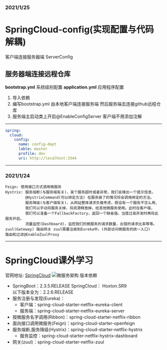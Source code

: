 ### 2021/1/25
# SpringCloud-config(实现配置与代码解耦)  
客户端连接服务器端 ServerConfig  
## 服务器端连接远程仓库
**bootstrap.yml** 系统级别配置 **application.yml** 应用程序配置
1. 导入依赖
2. 编写bootstrap.yml 由本地客户端连接服务端 然后服务端去连接github远程仓库
3. 服务端主启动类上开启@EnableConfigServer 客户端不用添加注解
---
```yaml
spring:
  cloud:
    config:
      name: config-dept
      lable: master
      profile: dev
      uri: http://localhost:3344
```
***

### 2021/1/24
```text
Feign: 使用接口方式调用微服务
Hystrix: 服务熔断(与服务端有关)，某个服务超时或者异常，我们会弹出一个提示信息。
         @HystrixCommand(可以绑定方法) 在服务崩了的情况将会调用绑定的方法。
         服务降级(与客户端有关)，从网站整体请求负载考虑，假设有一个服务不怎么用，
         我们可以手动将服务关掉，将资源释放掉，给其他微服务使用。此时在客户端，
         我们可以准备一个FallbackFactory，返回一个缺省值。当度过高并发时再将此服务开启。
         流量监控(Dashboard)，监控我们的微服务的请求数量，出错的请求比率等等。
zuul(Gateway) 路由网关 zuul需要注册到Eureka中。(外部访问微服务的统一入口)
路由和过滤@EnableZuulProxy
```
---
# SpringCloud课外学习
官网地址: [SpringCloud](https://spring.io/projects/spring-cloud)
![微服务架构](https://spring.io/images/diagram-microservices-88e01c7d34c688cb49556435c130d352.svg)
版本依赖  
- SpringBoot：2.3.5.RELEASE SpringCloud： Hoxton.SR9  
以下版本全为：2.2.6.RELEASE
- 服务注册与发现(Eureka)：
    - 客户端：spring-cloud-starter-netflix-eureka-client 
    - 服务端：spring-cloud-starter-netflix-eureka-server
- 按微服务名字调用(Ribbon)：spring-cloud-starter-netflix-ribbon
- 面向接口调用微服务(Feign)：spring-cloud-starter-openfeign
- 服务熔断,服务降级(Hystrix)：spring-cloud-starter-netflix-hystrix
    - 服务监控：spring-cloud-starter-netflix-hystrix-dashboard
- 网关(zuul)：spring-cloud-starter-netflix-zuul

